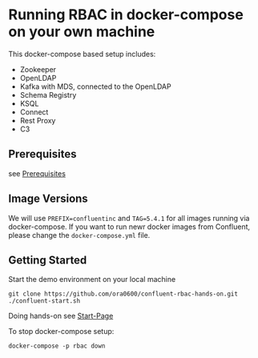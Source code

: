 # Running RBAC in docker-compose on your own machine

This docker-compose based setup includes:
- Zookeeper
- OpenLDAP
- Kafka with MDS, connected to the OpenLDAP
- Schema Registry
- KSQL
- Connect
- Rest Proxy
- C3

## Prerequisites
see [Prerequisites](https://github.com/ora0600/confluent-rbac-hands-on)

## Image Versions
We will use `PREFIX=confluentinc` and `TAG=5.4.1` for all images running via docker-compose. If you want to run newr docker images from Confluent, please change the `docker-compose.yml` file.

## Getting Started
Start the demo environment on your local machine
```
git clone https://github.com/ora0600/confluent-rbac-hands-on.git
./confluent-start.sh
```
Doing hands-on see [Start-Page](https://github.com/ora0600/confluent-rbac-hands-on)

To stop docker-compose setup:
```
docker-compose -p rbac down
```